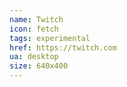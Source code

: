 ```yaml
---
name: Twitch
icon: fetch 
tags: experimental
href: https://twitch.com
ua: desktop
size: 640x400
---
```


